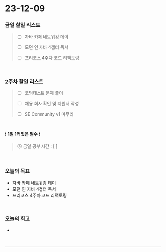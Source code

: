 # 23-12-09
### 금일 할일 리스트
> - [ ]  자바 카페 네트워킹 데이
>
> - [ ]  모던 인 자바 4챕터 독서
>
> - [ ]  프리코스 4주차 코드 리팩토링


<br/>

### 2주차 할일 리스트  
> - [ ]  코딩테스트 문제 풀이
>
> - [ ]  채용 회사 확인 및 지원서 작성
>
> - [ ]  SE Community v1 마무리

<br/>

❗ **1일 1커밋은 필수** ❗
> 🕒 금일 공부 시간 : [  ]
  
<br/>

### 오늘의 목표
- 자바 카페 네트워킹 데이
- 모던 인 자바 4챕터 독서
- 프리코스 4주차 코드 리팩토링
<br>

### 오늘의 회고
- 


<br/>

------------  
